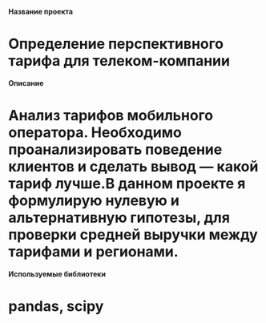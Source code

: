 **Название проекта**
# Определение перспективного тарифа для телеком-компании
**Описание**
# Анализ тарифов мобильного оператора. Необходимо проанализировать поведение клиентов и сделать вывод — какой тариф лучше.В данном проекте я формулирую нулевую и альтернативную гипотезы, для проверки средней выручки между тарифами и регионами.
**Используемые библиотеки**
# pandas, scipy
